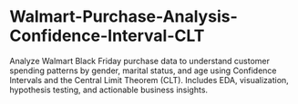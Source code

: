 # Walmart-Purchase-Analysis-Confidence-Interval-CLT
Analyze Walmart Black Friday purchase data to understand customer spending patterns by gender, marital status, and age using Confidence Intervals and the Central Limit Theorem (CLT). Includes EDA, visualization, hypothesis testing, and actionable business insights.
